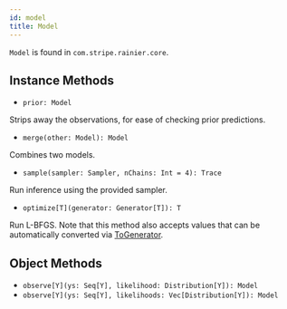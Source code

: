 ```yaml
---
id: model
title: Model
---
```


`Model` is found in `com.stripe.rainier.core`.

## Instance Methods

* `prior: Model`

Strips away the observations, for ease of checking prior predictions.

* `merge(other: Model): Model`

Combines two models.

* `sample(sampler: Sampler, nChains: Int = 4): Trace`

Run inference using the provided sampler.

* `optimize[T](generator: Generator[T]): T`

Run L-BFGS. Note that this method also accepts values that can be automatically converted via [ToGenerator](trace.md).

## Object Methods

* `observe[Y](ys: Seq[Y], likelihood: Distribution[Y]): Model`
* `observe[Y](ys: Seq[Y], likelihoods: Vec[Distribution[Y]): Model`
